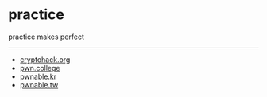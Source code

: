 # practice
practice makes perfect

---

+ [cryptohack.org](https://cryptohack.org/challenges/)
+ [pwn.college](https://dojo.pwn.college)
+ [pwnable.kr](https://pwnable.kr/play.php)
+ [pwnable.tw](https://pwnable.tw/challenge)
